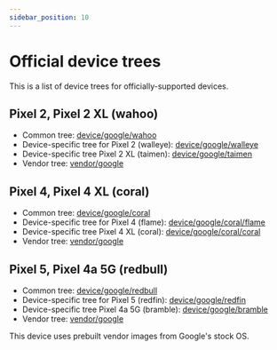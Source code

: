```yaml
---
sidebar_position: 10
---
```


# Official device trees

This is a list of device trees for officially-supported devices.

## Pixel 2, Pixel 2 XL (wahoo)

- Common tree: [device/google/wahoo](https://github.com/ProtonAOSP/android_device_google_wahoo)
- Device-specific tree for Pixel 2 (walleye): [device/google/walleye](https://github.com/ProtonAOSP/android_device_google_walleye)
- Device-specific tree Pixel 2 XL (taimen): [device/google/taimen](https://github.com/ProtonAOSP/android_device_google_taimen)
- Vendor tree: [vendor/google](https://github.com/NeutronBlobs/android_vendor_google)

## Pixel 4, Pixel 4 XL (coral)

- Common tree: [device/google/coral](https://github.com/ProtonAOSP/android_device_google_coral)
- Device-specific tree for Pixel 4 (flame): [device/google/coral/flame](https://github.com/ProtonAOSP/android_device_google_coral/tree/rvc/flame)
- Device-specific tree Pixel 4 XL (coral): [device/google/coral/coral](https://github.com/ProtonAOSP/android_device_google_coral/tree/rvc/coral)
- Vendor tree: [vendor/google](https://github.com/NeutronBlobs/android_vendor_google)

## Pixel 5, Pixel 4a 5G (redbull)

- Common tree: [device/google/redbull](https://github.com/ProtonAOSP/android_device_google_redbull)
- Device-specific tree for Pixel 5 (redfin): [device/google/redfin](https://github.com/ProtonAOSP/android_device_google_redfin)
- Device-specific tree Pixel 4a 5G (bramble): [device/google/bramble](https://github.com/ProtonAOSP/android_device_google_bramble)
- Vendor tree: [vendor/google](https://github.com/NeutronBlobs/android_vendor_google)

This device uses prebuilt vendor images from Google's stock OS.
